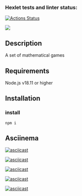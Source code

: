 ### Hexlet tests and linter status:
[![Actions Status](https://github.com/Hamsterrific/frontend-project-44/workflows/hexlet-check/badge.svg)](https://github.com/Hamsterrific/frontend-project-44/actions)

<a href="https://codeclimate.com/github/Hamsterrific/frontend-project-44/maintainability"><img src="https://api.codeclimate.com/v1/badges/dc7d6503adf157c34711/maintainability" /></a>

## Description
A set of mathematical games

## Requirements

Node.js v18.11 or higher

## Installation

### install

```
npm i
```
## Asciinema

[![asciicast](https://asciinema.org/a/hb7hSK107xXxmWwTzcjiDHZXQ.svg)](https://asciinema.org/a/hb7hSK107xXxmWwTzcjiDHZXQ)

[![asciicast](https://asciinema.org/a/ULn5Kj1LSicRThKLyFSTlCyyJ.svg)](https://asciinema.org/a/ULn5Kj1LSicRThKLyFSTlCyyJ)

[![asciicast](https://asciinema.org/a/jsNLUvEDtpiYYhhrxBgvDmFam.svg)](https://asciinema.org/a/jsNLUvEDtpiYYhhrxBgvDmFam)

[![asciicast](https://asciinema.org/a/OUyike1Wq3wFw2d6xL1nzLmqN.svg)](https://asciinema.org/a/OUyike1Wq3wFw2d6xL1nzLmqN)

[![asciicast](https://asciinema.org/a/SPsSQha11Bk5ABkedjNqht7Zt.svg)](https://asciinema.org/a/SPsSQha11Bk5ABkedjNqht7Zt)